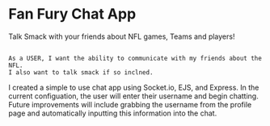 Fan Fury Chat App
===================


Talk Smack with your friends about NFL games, Teams and players!
```

As a USER, I want the ability to communicate with my friends about the NFL.
I also want to talk smack if so inclned. 

```

I created a simple to use chat app using Socket.io, EJS, and Express.
In the current configuation, the user will enter their username and begin chatting.  Future improvements will include grabbing the username from the profile page and automatically inputting this information into the chat.
